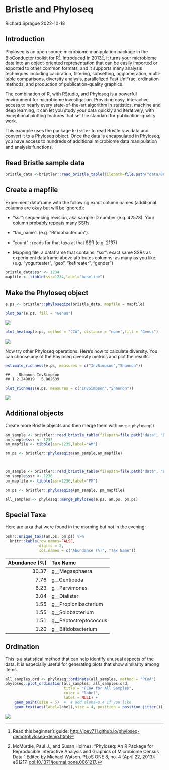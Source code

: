 Bristle and Phyloseq
================
Richard Sprague
2022-10-18

## Introduction

Phyloseq is an open source microbiome manipulation package in the
BioConductor toolkit for R[^1]. Introduced in 2013[^2], it turns your
microbiome data into an object-oriented representation that can be
easily imported or exported to other common formats, and it supports
many analysis techniques including calibration, filtering, subsetting,
agglomeration, multi-table comparisons, diversity analysis, parallelized
Fast UniFrac, ordination methods, and production of publication-quality
graphics.

The combination of R, with RStudio, and Phyloseq is a powerful
environment for microbiome investigation. Providing easy, interactive
access to nearly every state-of-the-art algorithm in statistics, machine
and deep learning, it can let you study your data quickly and
iteratively, with exceptional plotting features that set the standard
for publication-quality work.

This example uses the package `bristler` to read Bristle raw data and
convert it to a Phyloseq object. Once the data is encapsulated in
Phyloseq, you have access to hundreds of additional microbiome data
manipulation and analysis functions.

## Read Bristle sample data

``` r
bristle_data <-bristler::read_bristle_table(filepath=file.path("data/BristleHealthRaw.xlsx"))
```

## Create a mapfile

Experiment dataframe with the following exact column names (additional
columns are okay but will be ignored):

- “ssr”: sequencing revision, aka sample ID number (e.g. 42578). Your
  column probably repeats many SSRs.

- “tax_name”: (e.g. “Bifidobacterium”).

- “count” : reads for that taxa at that SSR (e.g. 2137)

- Mapping file: a dataframe that contains: “ssr”: exact same SSRs as
  experiment dataframe above attributes columns: as many as you like.
  (e.g. “yogurteater”, “geo”, “kefireater”, “gender”)

``` r
bristle_data$ssr <- 1234
mapfile <- tibble(ssr=1234,label="baseline")
```

## Make the Phyloseq object

``` r
e.ps <- bristler::phyloseqize(bristle_data, mapfile = mapfile)
```

``` r
plot_bar(e.ps, fill = "Genus")
```

![](bristle_phyloseq_files/figure-gfm/unnamed-chunk-4-1.png)<!-- -->

``` r
plot_heatmap(e.ps, method = "CCA", distance = "none",fill = "Genus")
```

![](bristle_phyloseq_files/figure-gfm/unnamed-chunk-4-2.png)<!-- -->

Now try other Phyloseq operations. Here’s how to calculate diversity.
You can choose any of the Phyloseq diversity metrics and plot the
results.

``` r
estimate_richness(e.ps, measures = c("InvSimpson","Shannon"))
```

    ##    Shannon InvSimpson
    ## 1 2.249019   5.802639

``` r
plot_richness(e.ps, measures = c("InvSimpson","Shannon"))
```

![](bristle_phyloseq_files/figure-gfm/unnamed-chunk-5-1.png)<!-- -->

## Additional objects

Create more Bristle objects and then merge them with `merge_phyloseq()`

``` r
am_sample <- bristler::read_bristle_table(filepath=file.path("data", "Bristle-2022-08-02-AM.xlsx"))
am_sample$ssr <- 1235
am_mapfile <- tibble(ssr=1235,label="AM")

am.ps <- bristler::phyloseqize(am_sample,am_mapfile)


  
pm_sample <- bristler::read_bristle_table(filepath=file.path("data", "Bristle-2022-08-02-PM.xlsx"))
pm_sample$ssr <- 1236
pm_mapfile <- tibble(ssr=1236,label="PM")

pm.ps <- bristler::phyloseqize(pm_sample, pm_mapfile)

all_samples <- phyloseq::merge_phyloseq(e.ps, am.ps, pm.ps)
```

## Special Taxa

Here are taxa that were found in the morning but not in the evening:

``` r
psmr::unique_taxa(am.ps, pm.ps) %>% 
  knitr::kable(row.names=FALSE,
               digits = 2,
               col.names = c("Abundance (%)", "Tax Name"))
```

| Abundance (%) | Tax Name                |
|--------------:|:------------------------|
|         30.37 | g\_\_Megasphaera        |
|          7.76 | g\_\_Centipeda          |
|          6.23 | g\_\_Parvimonas         |
|          3.04 | g\_\_Dialister          |
|          1.55 | g\_\_Propionibacterium  |
|          1.55 | g\_\_Solobacterium      |
|          1.51 | g\_\_Peptostreptococcus |
|          1.20 | g\_\_Bifidobacterium    |

## Ordination

This is a statistical method that can help identify unusual aspects of
the data. It is especially useful for generating plots that show
similarity among items.

``` r
all_samples.ord <- phyloseq::ordinate(all_samples, method = "PCoA")
phyloseq::plot_ordination(all_samples, all_samples.ord,
                          title = "PCoA for All Samples",
                          color = "label",
                          label = NULL) +
    geom_point(size = 5)  +  # add alpha=0.4 if you like
    geom_text(aes(label=label),size = 4, position = position_jitter()) #hjust = "left", vjust = "inward" )
```

![](bristle_phyloseq_files/figure-gfm/unnamed-chunk-8-1.png)<!-- -->

[^1]: Read this beginner’s guide:
    <http://joey711.github.io/phyloseq-demo/phyloseq-demo.html>

[^2]: McMurdie, Paul J., and Susan Holmes. “Phyloseq: An R Package for
    Reproducible Interactive Analysis and Graphics of Microbiome Census
    Data.” Edited by Michael Watson. PLoS ONE 8, no. 4 (April 22, 2013):
    e61217.
    [doi:10.1371/journal.pone.0061217](http://journals.plos.org/plosone/article?id=10.1371/journal.pone.0061217).
